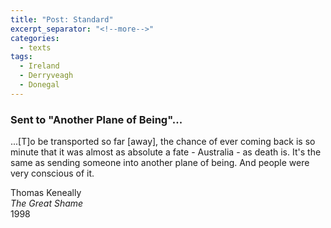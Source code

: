 ```yaml
---
title: "Post: Standard"
excerpt_separator: "<!--more-->"
categories:
  - texts
tags:
  - Ireland
  - Derryveagh
  - Donegal
---
```

### Sent to "Another Plane of Being"...

...[T]o be transported so far [away], the chance of ever coming back is so minute that it was almost as absolute a fate - Australia - as death is. It's the same as sending someone into another plane of being. And people were very conscious of it.  
<!--more-->
Thomas Keneally  
_The Great Shame_  
1998
